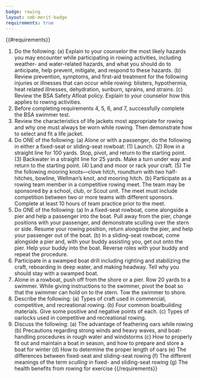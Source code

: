 ```yaml
---
badge: rowing
layout: smb-merit-badge
requirements: true
---
```


{{#requirements}}
1. Do the following:
    (a) Explain to your counselor the most likely hazards you may encounter while participating in rowing activities, including weather- and water-related hazards, and what you should do to anticipate, help prevent, mitigate, and respond to these hazards.
    (b) Review prevention, symptoms, and first-aid treatment for the following injuries or illnesses that can occur while rowing: blisters, hypothermia, heat related illnesses, dehydration, sunburn, sprains, and strains.
    (c) Review the BSA Safety Afloat policy. Explain to your counselor how this applies to rowing activities.
2. Before completing requirements 4, 5, 6, and 7, successfully complete the BSA swimmer test.
3. Review the characteristics of life jackets most appropriate for rowing and why one must always be worn while rowing. Then demonstrate how to select and fit a life jacket.
4. Do ONE of the following:
    (a) Alone or with a passenger, do the following in either a fixed-seat or sliding-seat rowboat:
        (1) Launch.
        (2) Row in a straight line for 100 yards. Stop, pivot, and return to the starting point.
        (3) Backwater in a straight line for 25 yards. Make a turn under way and return to the starting point.
        (4) Land and moor or rack your craft.
        (5) Tie the following mooring knots—clove hitch, roundturn with two half-hitches, bowline, Wellman’s knot, and mooring hitch.
    (b) Participate as a rowing team member in a competitive rowing meet. The team may be sponsored by a school, club, or Scout unit. The meet must include competition between two or more teams with different sponsors. Complete at least 10 hours of team practice prior to the meet.
5. Do ONE of the following:
    (a) In a fixed-seat rowboat, come alongside a pier and help a passenger into the boat. Pull away from the pier, change positions with your passenger, and demonstrate sculling over the stern or side. Resume your rowing position, return alongside the pier, and help your passenger out of the boat.
    (b) In a sliding-seat rowboat, come alongside a pier and, with your buddy assisting you, get out onto the pier. Help your buddy into the boat. Reverse roles with your buddy and repeat the procedure.
6. Participate in a swamped boat drill including righting and stabilizing the craft, reboarding in deep water, and making headway. Tell why you should stay with a swamped boat.
7. Alone in a rowboat, push off from the shore or a pier. Row 20 yards to a swimmer. While giving instructions to the swimmer, pivot the boat so that the swimmer can hold on to the stern. Tow the swimmer to shore.
8. Describe the following:
    (a) Types of craft used in commercial, competitive, and recreational rowing.
    (b) Four common boatbuilding materials. Give some positive and negative points of each.
    (c) Types of oarlocks used in competitive and recreational rowing.
9. Discuss the following:
    (a) The advantage of feathering oars while rowing
    (b) Precautions regarding strong winds and heavy waves, and boat-handling procedures in rough water and windstorms
    (c) How to properly fit out and maintain a boat in season, and how to prepare and store a boat for winter
    (d) How to determine the proper length of oars
    (e) The differences between fixed-seat and sliding-seat rowing
    (f) The different meanings of the term *sculling* in fixed- and sliding-seat rowing
    (g) The health benefits from rowing for exercise
{{/requirements}}
